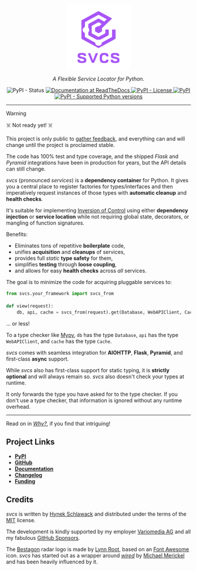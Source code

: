 <!-- begin logo -->
<p align="center">
  <a href="https://github.com/hynek/svcs/">
    <img src="docs/_static/logo_with_name.svg" width="35%" alt="svcs logo showing a hexagon-shaped radar" />
  </a>
</p>

<p align="center">
  <em>A Flexible Service Locator for Python.</em>
</p>

<!-- end logo -->

<p align="center">
  <img alt="PyPI - Status" src="https://img.shields.io/pypi/status/svcs">
  <a href="https://svcs.hynek.me">
    <img alt="Documentation at ReadTheDocs" src="https://img.shields.io/badge/Docs-Read%20The%20Docs-black">
  </a>
  <a href="LICENSE">
    <img alt="PyPI - License" src="https://img.shields.io/pypi/l/svcs">
  </a>
  <a href="https://pypi.org/project/svcs/">
    <img alt="PyPI" src="https://img.shields.io/pypi/v/svcs">
  </a>
  <a href="https://pypi.org/project/svcs/">
    <img alt="PyPI - Supported Python versions" src="https://img.shields.io/pypi/pyversions/svcs.svg">
  </a>
</p>

---

<!-- begin pypi -->

> [!WARNING]
> ☠️ Not ready yet! ☠️
>
> This project is only public to [gather feedback](https://github.com/hynek/svcs/discussions), and everything can and will change until the project is proclaimed stable.
>
> The code has 100% test and type coverage, and the shipped *Flask* and *Pyramid* integrations have been in production for years, but the API details can still change.

<!-- begin index -->

*svcs* (pronounced *services*) is a **dependency container** for Python.
It gives you a central place to register factories for types/interfaces and then imperatively request instances of those types with **automatic cleanup** and **health checks**.

It's suitable for implementing [Inversion of Control](https://svcs.hynek.me/en/latest/glossary.html#term-Inversion-of-Control) using either **dependency injection** or **service location** while not requiring global state, decorators, or mangling of function signatures.

<!-- begin benefits -->
Benefits:

- Eliminates tons of repetitive **boilerplate** code,
- unifies **acquisition** and **cleanups** of services,
- provides full *static* **type safety** for them,
- simplifies **testing** through **loose coupling**,
- and allows for easy **health checks** across *all* services.

The goal is to minimize the code for acquiring pluggable services to:

<!-- end index -->
<!-- end benefits -->

<!--
; skip: next
-->

```python
from svcs.your_framework import svcs_from

def view(request):
    db, api, cache = svcs_from(request).get(Database, WebAPIClient, Cache)
```

... or less!

<!-- begin addendum -->
To a type checker like [Mypy](https://mypy-lang.org), `db` has the type `Database`, `api` has the type `WebAPIClient`, and `cache` has the type `Cache`.
<!-- end addendum -->

*svcs* comes with seamless integration for **AIOHTTP**, **Flask**, **Pyramid**, and first-class **async** support.

<!-- begin typing -->
While *svcs* also has first-class support for static typing, it is **strictly optional** and will always remain so.
*svcs* also doesn't check your types at runtime.

It only forwards the type you have asked for to the type checker.
If you don't use a type checker, that information is ignored without any runtime overhead.
<!-- end typing -->

---

Read on in [*Why?*](https://svcs.hynek.me/en/latest/why.html), if you find that intriguing!


## Project Links

- [**PyPI**](https://pypi.org/project/svcs/)
- [**GitHub**](https://github.com/hynek/svcs)
- [**Documentation**](https://svcs.hynek.me)
- [**Changelog**](https://github.com/hynek/svcs/blob/main/CHANGELOG.md)
- [**Funding**](https://hynek.me/say-thanks/)

<!-- end pypi -->


## Credits

*svcs* is written by [Hynek Schlawack](https://hynek.me/) and distributed under the terms of the [MIT](https://github.com/hynek/svcs/blob/main/LICENSE) license.

The development is kindly supported by my employer [Variomedia AG](https://www.variomedia.de/) and all my fabulous [GitHub Sponsors](https://github.com/sponsors/hynek).

The [Bestagon](https://www.youtube.com/watch?v=thOifuHs6eY) radar logo is made by [Lynn Root](https://www.roguelynn.com), based on an [Font Awesome](https://fontawesome.com) icon.
*svcs* has started out as a wrapper around [*wired*](https://wired.readthedocs.io/) by [Michael Merickel](https://michael.merickel.org/) and has been heavily influenced by it.
